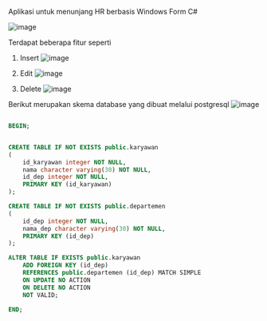 Aplikasi untuk menunjang HR berbasis Windows Form C#

![image](https://github.com/user-attachments/assets/79cf1bee-a977-48a2-868f-f159a25ecb95)

Terdapat beberapa fitur seperti
1. Insert
   ![image](https://github.com/user-attachments/assets/d752cdc2-36c9-4957-af5e-95953467fecb)

2. Edit
    ![image](https://github.com/user-attachments/assets/a4435442-14d1-4f05-a8bf-eede1c04c98f)

3. Delete
   ![image](https://github.com/user-attachments/assets/01a73a8e-136a-476e-bf15-b10e237c916e)

Berikut merupakan skema database yang dibuat melalui postgresql
![image](https://github.com/user-attachments/assets/e0dd2b30-3a4f-493f-aa38-58ad7e5beb42)


```sql

BEGIN;


CREATE TABLE IF NOT EXISTS public.karyawan
(
    id_karyawan integer NOT NULL,
    nama character varying(30) NOT NULL,
    id_dep integer NOT NULL,
    PRIMARY KEY (id_karyawan)
);

CREATE TABLE IF NOT EXISTS public.departemen
(
    id_dep integer NOT NULL,
    nama_dep character varying(30) NOT NULL,
    PRIMARY KEY (id_dep)
);

ALTER TABLE IF EXISTS public.karyawan
    ADD FOREIGN KEY (id_dep)
    REFERENCES public.departemen (id_dep) MATCH SIMPLE
    ON UPDATE NO ACTION
    ON DELETE NO ACTION
    NOT VALID;

END;
```
